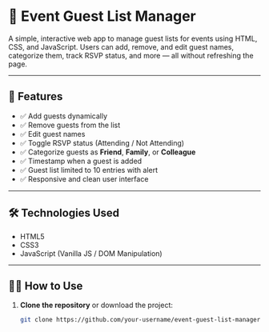 # 🎉 Event Guest List Manager

A simple, interactive web app to manage guest lists for events using HTML, CSS, and JavaScript. Users can add, remove, and edit guest names, categorize them, track RSVP status, and more — all without refreshing the page.

---

## 🚀 Features

- ✅ Add guests dynamically
- ✅ Remove guests from the list
- ✅ Edit guest names
- ✅ Toggle RSVP status (Attending / Not Attending)
- ✅ Categorize guests as **Friend**, **Family**, or **Colleague**
- ✅ Timestamp when a guest is added
- ✅ Guest list limited to 10 entries with alert
- ✅ Responsive and clean user interface

---

## 🛠️ Technologies Used

- HTML5
- CSS3
- JavaScript (Vanilla JS / DOM Manipulation)

---

## 🧑‍💻 How to Use

1. **Clone the repository** or download the project:
   ```bash
   git clone https://github.com/your-username/event-guest-list-manager.git


